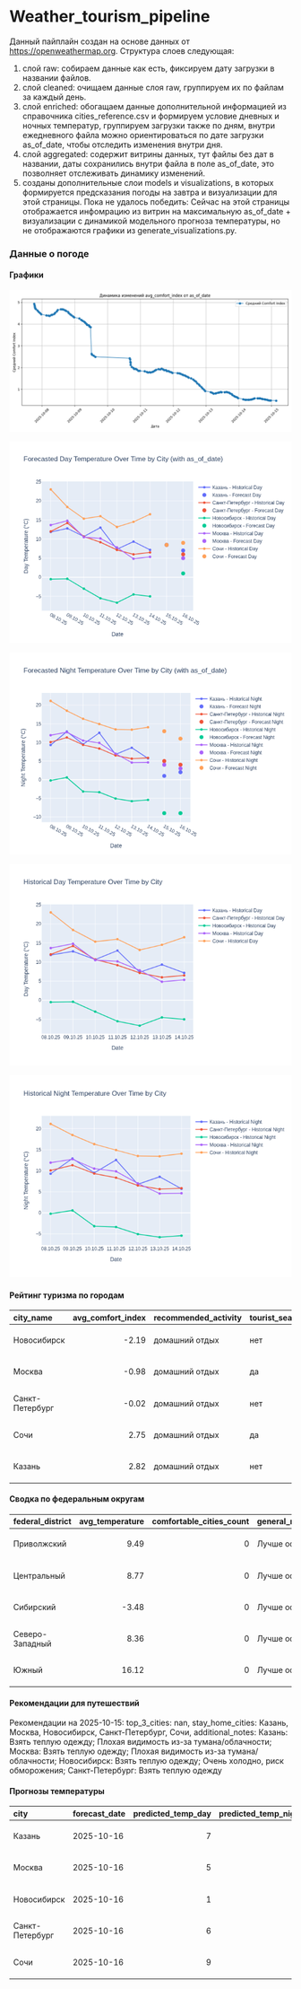 # Weather_tourism_pipeline
Данный пайплайн создан на основе данных от https://openweathermap.org.
Структура слоев следующая:
  1) слой raw: 
  собираем данные как есть, фиксируем дату загрузки в названии файлов.
  2) слой cleaned:
  очищаем данные слоя raw, группируем их по файлам за каждый день.
  3) слой enriched:
  обогащаем данные дополнительной информацией из справочника cities_reference.csv и формируем условие дневных и ночных температур,
  группируем загрузки также по дням, внутри ежедневного файла можно ориентироваться по дате загрузки as_of_date, чтобы отследить изменения внутри дня.
  4) слой aggregated:
   содержит витрины данных, тут файлы без дат в названии, даты сохранились внутри файла в поле as_of_date, это позволняет отслеживать динамику изменений.
  6) созданы дополнительные слои models и visualizations, в которых формируется предсказания погоды на завтра и визуализации для этой страницы.
  Пока не удалось победить: Сейчас на этой страницы отображается инфомрацию из витрин на максимальную as_of_date + визуализации с динамикой модельного прогноза температуры, 
  но не отображаются графики из generate_visualizations.py.
<!-- WEATHER DATA START -->
### Данные о погоде

#### Графики
![Comfort Index Trend](data/visualizations/comfort_index_trend.png)

![Forecasted Day Temperature](data/visualizations/forecasted_day_temperature.png)

![Forecasted Night Temperature](data/visualizations/forecasted_night_temperature.png)

![Historical Day Temperature](data/visualizations/historical_day_temperature.png)

![Historical Night Temperature](data/visualizations/historical_night_temperature.png)

#### Рейтинг туризма по городам
| city_name       |   avg_comfort_index | recommended_activity   | tourist_season_match   | tourism_season   | tour_recommendation       | as_of_date          |
|:----------------|--------------------:|:-----------------------|:-----------------------|:-----------------|:--------------------------|:--------------------|
| Новосибирск     |               -2.19 | домашний отдых         | нет                    | Июнь-Август      | домашний отдых вне сезона | 2025-10-15 03:17:00 |
| Москва          |               -0.98 | домашний отдых         | да                     | Круглогодично    | домашний отдых в сезон    | 2025-10-15 03:17:00 |
| Санкт-Петербург |               -0.02 | домашний отдых         | нет                    | Май-Сентябрь     | домашний отдых вне сезона | 2025-10-15 03:17:00 |
| Сочи            |                2.75 | домашний отдых         | да                     | Май-Октябрь      | домашний отдых в сезон    | 2025-10-15 03:17:00 |
| Казань          |                2.82 | домашний отдых         | нет                    | Май-Сентябрь     | домашний отдых вне сезона | 2025-10-15 03:17:00 |

#### Сводка по федеральным округам
| federal_district   |   avg_temperature |   comfortable_cities_count | general_recommendation   | as_of_date          |
|:-------------------|------------------:|---------------------------:|:-------------------------|:--------------------|
| Приволжский        |              9.49 |                          0 | Лучше остаться дома      | 2025-10-15 03:17:00 |
| Центральный        |              8.77 |                          0 | Лучше остаться дома      | 2025-10-15 03:17:00 |
| Сибирский          |             -3.48 |                          0 | Лучше остаться дома      | 2025-10-15 03:17:00 |
| Северо-Западный    |              8.36 |                          0 | Лучше остаться дома      | 2025-10-15 03:17:00 |
| Южный              |             16.12 |                          0 | Лучше остаться дома      | 2025-10-15 03:17:00 |

#### Рекомендации для путешествий
Рекомендации на 2025-10-15: top_3_cities: nan, stay_home_cities: Казань, Москва, Новосибирск, Санкт-Петербург, Сочи, additional_notes: Казань: Взять теплую одежду; Плохая видимость из-за тумана/облачности; Москва: Взять теплую одежду; Плохая видимость из-за тумана/облачности; Новосибирск: Взять теплую одежду; Очень холодно, риск обморожения; Санкт-Петербург: Взять теплую одежду

#### Прогнозы температуры
| city            | forecast_date   |   predicted_temp_day |   predicted_temp_night | model_type       | as_of_date          |
|:----------------|:----------------|---------------------:|-----------------------:|:-----------------|:--------------------|
| Казань          | 2025-10-16      |                    7 |                      2 | LinearRegression | 2025-10-15 03:17:56 |
| Москва          | 2025-10-16      |                    5 |                      3 | LinearRegression | 2025-10-15 03:17:56 |
| Новосибирск     | 2025-10-16      |                    1 |                     -9 | LinearRegression | 2025-10-15 03:17:56 |
| Санкт-Петербург | 2025-10-16      |                    6 |                      4 | LinearRegression | 2025-10-15 03:17:56 |
| Сочи            | 2025-10-16      |                    9 |                     11 | LinearRegression | 2025-10-15 03:17:56 |


<!-- WEATHER DATA END -->
